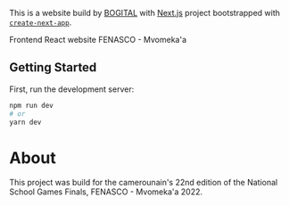 This is a website build by [BOGITAL](https://bogital.com) with [Next.js](https://nextjs.org/) project bootstrapped with [`create-next-app`](https://github.com/vercel/next.js/tree/canary/packages/create-next-app).


Frontend React website FENASCO - Mvomeka'a

## Getting Started

First, run the development server:

```bash
npm run dev
# or
yarn dev
```

# About

This project was build for the camerounain's 22nd edition of the National School Games Finals, FENASCO - Mvomeka'a 2022.